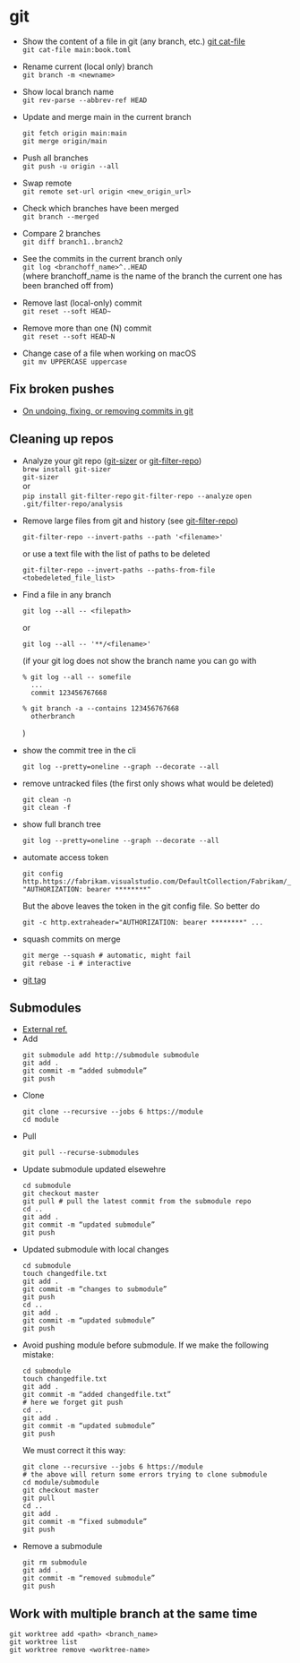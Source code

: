 # git


- Show the content of a file in git (any branch, etc.) [git cat-file](https://git-scm.com/docs/git-cat-file)   
  `git cat-file main:book.toml`

- Rename current (local only) branch  
  `git branch -m <newname>`

- Show local branch name  
  `git rev-parse --abbrev-ref HEAD`

- Update and merge main in the current branch
  ```
  git fetch origin main:main
  git merge origin/main
  ```
- Push all branches  
  `git push -u origin --all`

- Swap remote  
  `git remote set-url origin <new_origin_url>`

- Check which branches have been merged  
  `git branch --merged`

- Compare 2 branches  
  `git diff branch1..branch2`

- See the commits in the current branch only  
  `git log <branchoff_name>^..HEAD`  
  (where branchoff_name is the name of the branch the current one has been branched off from)

- Remove last (local-only) commit  
  `git reset --soft HEAD~`

- Remove more than one (N) commit  
  `git reset --soft HEAD~N`
  
- Change case of a file when working on macOS  
  `git mv UPPERCASE uppercase`

## Fix broken pushes
  - [On undoing, fixing, or removing commits in git](https://sethrobertson.github.io/GitFixUm/fixup.html)

## Cleaning up repos
- Analyze your git repo ([git-sizer](https://github.com/github/git-sizer) or [git-filter-repo](https://github.com/newren/git-filter-repo))  
  `brew install git-sizer`  
  `git-sizer`  
  or  
  `pip install git-filter-repo`
  `git-filter-repo --analyze`
  `open .git/filter-repo/analysis`

- Remove large files from git and history (see [git-filter-repo](https://github.com/newren/git-filter-repo))
  ```
  git-filter-repo --invert-paths --path '<filename>'
  ```
  or use a text file with the list of paths to be deleted
  ```
  git-filter-repo --invert-paths --paths-from-file <tobedeleted_file_list>
  ```
- Find a file in any branch
  ```
  git log --all -- <filepath>
  ```
  or
  ```
  git log --all -- '**/<filename>'
  ```
  (if your git log does not show the branch name you can go with
  ```
  % git log --all -- somefile
    ...
    commit 123456767668

  % git branch -a --contains 123456767668
    otherbranch
  ```
  )
- show the commit tree in the cli
  ```
  git log --pretty=oneline --graph --decorate --all
  ```
- remove untracked files (the first only shows what would be deleted)
  ```
  git clean -n
  git clean -f
  ```
- show full branch tree
  ```
  git log --pretty=oneline --graph --decorate --all
  ```
- automate access token

  ```
  git config http.https://fabrikam.visualstudio.com/DefaultCollection/Fabrikam/_git/Fabrikam.extraheader "AUTHORIZATION: bearer ********"
  ```

  But the above leaves the token in the git config file. So better do
  ```
  git -c http.extraheader="AUTHORIZATION: bearer ********" ...
  ```

- squash commits on merge
  ```
  git merge --squash # automatic, might fail
  git rebase -i # interactive
  ```

- [git tag](https://www.atlassian.com/git/tutorials/inspecting-a-repository/git-tag#:~:text=Checking%20Out%20Tags&text=This%20puts%20the%20repo%20in,by%20the%20commits%20SHA%20hash.)


## Submodules
- [External ref.](https://devconnected.com/how-to-add-and-update-git-submodules/)
- Add
  ```
  git submodule add http://submodule submodule
  git add .
  git commit -m “added submodule”
  git push
  ```
- Clone
  ```
  git clone --recursive --jobs 6 https://module
  cd module
  ```
- Pull
  ```
  git pull --recurse-submodules
  ```
- Update submodule updated elsewehre
  ```
  cd submodule
  git checkout master
  git pull # pull the latest commit from the submodule repo
  cd ..
  git add .
  git commit -m “updated submodule”
  git push
  ```
- Updated submodule with local changes
  ```
  cd submodule
  touch changedfile.txt
  git add .
  git commit -m “changes to submodule”
  git push
  cd ..
  git add .
  git commit -m “updated submodule”
  git push
  ```
- Avoid pushing module before submodule. 
  If we make the following mistake:
  ```
  cd submodule
  touch changedfile.txt
  git add .
  git commit -m “added changedfile.txt”
  # here we forget git push
  cd ..
  git add .
  git commit -m “updated submodule”
  git push
  ```
  We must correct it this way:
  ```
  git clone --recursive --jobs 6 https://module 
  # the above will return some errors trying to clone submodule
  cd module/submodule
  git checkout master
  git pull
  cd ..
  git add .
  git commit -m “fixed submodule”
  git push
  ```
- Remove a submodule
  ```
  git rm submodule
  git add .
  git commit -m “removed submodule”
  git push
  ```

## Work with multiple branch at the same time
  ```
  git worktree add <path> <branch_name>
  git worktree list
  git worktree remove <worktree-name>
  ```
  
